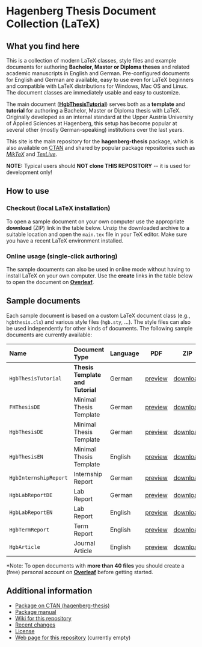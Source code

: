 # Hagenberg Thesis Document Collection (LaTeX)

## What you find here

This is a collection of modern LaTeX classes, style files and example documents for authoring
**Bachelor, Master or Diploma theses** and related academic manuscripts in English and German.
Pre-configured documents for English and German are available, easy to use even for LaTeX beginners and compatible with LaTeX distributions for Windows, Mac OS and Linux. The document classes are immediately usable and easy to customize.

The main document ([**HgbThesisTutorial**](https://github.com/Digital-Media/HagenbergThesis/raw/master/examples/HgbThesisTutorial/main.pdf))
serves both as a **template** and **tutorial** for authoring a Bachelor, Master or Diploma thesis with LaTeX.
Originally developed as an internal standard at the Upper Austria University of Applied Sciences at Hagenberg,
this setup has become popular at several other (mostly German-speaking) institutions over the last years.

This site is the main repository for the **hagenberg-thesis** package, which is also available
on [CTAN](https://ctan.org/pkg/hagenberg-thesis) and shared by popular package repositories
such as [*MikTeX*](https://miktex.org/) and [*TexLive*](https://www.tug.org/texlive/).

**NOTE:** Typical users should **NOT clone THIS REPOSITORY** -- it is used for development only!


## How to use

### Checkout (local LaTeX installation)

To open a sample document on your own computer use the appropriate **download** (ZIP) link in the table below.
Unzip the downloaded archive to a suitable location and open the `main.tex` file in your TeX editor.
Make sure you have a recent LaTeX environment installed.

### Online usage (single-click authoring)

The sample documents can also be used in online mode without having to install LaTeX on your own computer.
Use the **create** links in the table below to open the document on **[Overleaf](https://www.overleaf.com/)**.


## Sample documents

Each sample document is based on a custom LaTeX document class (e.g., ``hgbthesis.cls``) and various style files  (``hgb.sty``, ...). The style files can also be used independently for other kinds of documents.
The following sample documents are currently available:

| Name | Document Type | Language | PDF | ZIP | Overleaf |
| :--- | :--- | --- | --- | --- | --- |
| `HgbThesisTutorial` | **Thesis Template and Tutorial** | German | [preview](https://github.com/Digital-Media/HagenbergThesis/raw/master/examples/HgbThesisTutorial/main.pdf) | [download](https://github.com/Digital-Media/HagenbergThesis/raw/master/examples/HgbThesisTutorial.zip) | [create\*](https://www.overleaf.com/docs?snip_uri=https://github.com/Digital-Media/HagenbergThesis/raw/master/examples/HgbThesisTutorial.zip) |
| `FHThesisDE` | Minimal Thesis  Template | German | [preview](https://github.com/rikhen/FHKielThesis/master/examples/FHThesisDE/fhmain.pdf) | [download](https://github.com/rikhen/FHKielThesis/master/examples/FHThesisDE.zip) | [create](https://www.overleaf.com/docs?snip_uri=https://github.com/rikhen/FHKielThesis/master/examples/FHThesisDE.zip) |
| `HgbThesisDE` | Minimal Thesis  Template | German | [preview](https://github.com/Digital-Media/HagenbergThesis/raw/master/examples/HgbThesisDE/main.pdf) | [download](https://github.com/Digital-Media/HagenbergThesis/raw/master/examples/HgbThesisDE.zip) | [create](https://www.overleaf.com/docs?snip_uri=https://github.com/Digital-Media/HagenbergThesis/raw/master/examples/HgbThesisDE.zip) |
| `HgbThesisEN` | Minimal Thesis  Template | English | [preview](https://github.com/Digital-Media/HagenbergThesis/raw/master/examples/HgbThesisEN/main.pdf) | [download](https://github.com/Digital-Media/HagenbergThesis/raw/master/examples/HgbThesisEN.zip) | [create](https://www.overleaf.com/docs?snip_uri=https://github.com/Digital-Media/HagenbergThesis/raw/master/examples/HgbThesisEN.zip) |
| `HgbInternshipReport` | Internship Report | German | [preview](https://github.com/Digital-Media/HagenbergThesis/raw/master/examples/HgbInternshipReport/main.pdf) | [download](https://github.com/Digital-Media/HagenbergThesis/raw/master/examples/HgbInternshipReport.zip) | [create](https://www.overleaf.com/docs?snip_uri=https://github.com/Digital-Media/HagenbergThesis/raw/master/examples/HgbInternshipReport.zip) |
| `HgbLabReportDE` | Lab Report | German | [preview](https://github.com/Digital-Media/HagenbergThesis/raw/master/examples/HgbLabReportDE/main.pdf) | [download](https://github.com/Digital-Media/HagenbergThesis/raw/master/examples/HgbLabReportDE.zip) | [create](https://www.overleaf.com/docs?snip_uri=https://github.com/Digital-Media/HagenbergThesis/raw/master/examples/HgbLabReportDE.zip) |
| `HgbLabReportEN` | Lab Report | English | [preview](https://github.com/Digital-Media/HagenbergThesis/raw/master/examples/HgbLabReportEN/main.pdf) | [download](https://github.com/Digital-Media/HagenbergThesis/raw/master/examples/HgbLabReportEN.zip) | [create](https://www.overleaf.com/docs?snip_uri=https://github.com/Digital-Media/HagenbergThesis/raw/master/examples/HgbLabReportEN.zip) |
| `HgbTermReport` | Term Report | English | [preview](https://github.com/Digital-Media/HagenbergThesis/raw/master/examples/HgbTermReport/main.pdf) | [download](https://github.com/Digital-Media/HagenbergThesis/raw/master/examples/HgbTermReport.zip) | [create](https://www.overleaf.com/docs?snip_uri=https://github.com/Digital-Media/HagenbergThesis/raw/master/examples/HgbTermReport.zip) |
| `HgbArticle` | Journal Article | English | [preview](https://github.com/Digital-Media/HagenbergThesis/raw/master/examples/HgbArticle/main.pdf) | [download](https://github.com/Digital-Media/HagenbergThesis/raw/master/examples/HgbArticle.zip) | [create](https://www.overleaf.com/docs?snip_uri=https://github.com/Digital-Media/HagenbergThesis/raw/master/examples/HgbArticle.zip) |

\*Note: To open documents with **more than 40 files** you should create a (free) personal account on **[Overleaf](https://www.overleaf.com/)** before getting started.


## Additional information

* [Package on CTAN (hagenberg-thesis)](https://ctan.org/pkg/hagenberg-thesis)
* [Package manual](https://github.com/Digital-Media/HagenbergThesis/raw/master/ctan/hagenberg-thesis/doc/hagenberg-thesis.pdf)
* [Wiki for this repository](https://github.com/Digital-Media/HagenbergThesis/wiki)
* [Recent changes](CHANGES.md)
* [License](LICENSE.md)
* [Web page for this repository](https://Digital-Media.github.io/HagenbergThesis/) (currently empty)
